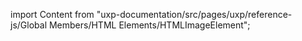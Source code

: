 
import Content from "uxp-documentation/src/pages/uxp/reference-js/Global Members/HTML Elements/HTMLImageElement";

<Content query="product=photoshop"/>
